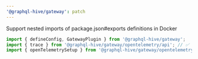 ```yaml
---
'@graphql-hive/gateway': patch
---
```


Support nested imports of package.json#exports definitions in Docker

```ts
import { defineConfig, GatewayPlugin } from '@graphql-hive/gateway';
import { trace } from '@graphql-hive/gateway/opentelemetry/api'; // ✅
import { openTelemetrySetup } from '@graphql-hive/gateway/opentelemetry/setup'; // ✅
```
